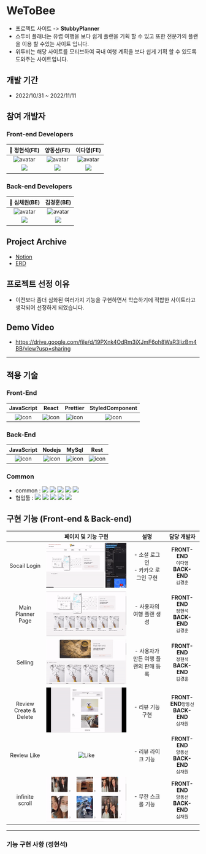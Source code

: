 # WeToBee

- 프로젝트 사이트 -> **StubbyPlanner**
- 스투비 플래너는 유렵 여행을 보다 쉽게 플랜을 기획 할 수 있고 또한 전문가의 플랜을 이용 할 수있는 사이트 입니다.
- 위투비는 해당 사이트를 모티브하여 국내 여행 계획을 보다 쉽게 기획 할 수 있도록 도와주는 사이트입니다.

## 개발 기간

- 2022/10/31 ~ 2022/11/11

## 참여 개발자

### Front-end Developers

|                                                            👑 정현석(FE)                                                             |                                                               양동선(FE)                                                                |                                                               이다영(FE)                                                                |
| :----------------------------------------------------------------------------------------------------------------------------------: | :-------------------------------------------------------------------------------------------------------------------------------------: | :-------------------------------------------------------------------------------------------------------------------------------------: |
|             <img width="95px" height="95px" src="https://avatars.githubusercontent.com/u/107871028?v=4" alt="avatar" />              |               <img width="95px" height="95px" src="https://avatars.githubusercontent.com/u/109202638?v=4" alt="avatar" />               |               <img width="95px" height="95px" src="https://avatars.githubusercontent.com/u/110576332?v=4" alt="avatar" />               |
| [<img src="https://img.shields.io/badge/GitHub-181717?style=for-the-badge&logo=GitHub&logoColor=white"/>](https://github.com/Sn-bow) | [<img src="https://img.shields.io/badge/GitHub-181717?style=for-the-badge&logo=GitHub&logoColor=white"/>](https://github.com/yangseon3) | [<img src="https://img.shields.io/badge/GitHub-181717?style=for-the-badge&logo=GitHub&logoColor=white"/>](https://github.com/daylee619) |

### Back-end Developers

|                                                               👑 심채원(BE)                                                                |                                                               김경훈(BE)                                                               |
| :----------------------------------------------------------------------------------------------------------------------------------------: | :------------------------------------------------------------------------------------------------------------------------------------: |
|                <img width="95px" height="95px" src="https://avatars.githubusercontent.com/u/114975208?v=4" alt="avatar" />                 |               <img width="95px" height="95px" src="https://avatars.githubusercontent.com/u/50650892?v=4" alt="avatar" />               |
| [<img src="https://img.shields.io/badge/GitHub-181717?style=for-the-badge&logo=GitHub&logoColor=white"/>](https://github.com/tlacodnjs667) | [<img src="https://img.shields.io/badge/GitHub-181717?style=for-the-badge&logo=GitHub&logoColor=white"/>](https://github.com/kh881122) |

## Project Archive

- [Notion](https://coordinated-roquefort-606.notion.site/38-5-JustWeDoIt-02fa09e5f9454d9e9f5e784187570a99)
- [ERD](https://dbdiagram.io/d/63521f6c4709410195ad4757)

## 프로젝트 선정 이유

- 이전보다 좀더 심화된 여러가지 기능을 구현하면서 학습하기에 적합한 사이트라고 생각되어 선정하게 되었습니다.

## Demo Video

- https://drive.google.com/file/d/19PXnk4OdRm3iXJmF6oh8WaR3IizBm4BB/view?usp=sharing

---

## 적용 기술

### Front-End

|                                             JavaScript                                             |                                                 React                                                 |                                                 Prettier                                                 |                                                                                                                StyledComponent                                                                                                                |
| :------------------------------------------------------------------------------------------------: | :---------------------------------------------------------------------------------------------------: | :------------------------------------------------------------------------------------------------------: | :-------------------------------------------------------------------------------------------------------------------------------------------------------------------------------------------------------------------------------------------: |
| <img src="https://techstack-generator.vercel.app/js-icon.svg" alt="icon" width="65" height="65" /> | <img src="https://techstack-generator.vercel.app/react-icon.svg" alt="icon" width="65" height="65" /> | <img src="https://techstack-generator.vercel.app/prettier-icon.svg" alt="icon" width="65" height="65" /> | <img src="https://res.cloudinary.com/practicaldev/image/fetch/s--ZAft79Hg--/c_imagga_scale,f_auto,fl_progressive,h_420,q_auto,w_1000/https://dev-to-uploads.s3.amazonaws.com/i/n2ur77wxawmw5bj6ojrf.png" alt="icon" width="65" height="65" /> |

### Back-End

|                                             JavaScript                                             |                                                Nodejs                                                 |                                                 MySql                                                 |                                                  Rest                                                   |
| :------------------------------------------------------------------------------------------------: | :---------------------------------------------------------------------------------------------------: | :---------------------------------------------------------------------------------------------------: | :-----------------------------------------------------------------------------------------------------: |
| <img src="https://techstack-generator.vercel.app/js-icon.svg" alt="icon" width="65" height="65" /> | <img src="https://techstack-generator.vercel.app/nginx-icon.svg" alt="icon" width="65" height="65" /> | <img src="https://techstack-generator.vercel.app/mysql-icon.svg" alt="icon" width="65" height="65" /> | <img src="https://techstack-generator.vercel.app/restapi-icon.svg" alt="icon" width="65" height="65" /> |

### Common

- common : <img src="https://img.shields.io/badge/Git-F05032?style=flat&logo=Git&logoColor=white"/> <img src="https://img.shields.io/badge/GitHub-181717?style=flat&logo=GitHub&logoColor=white"/> <img src="https://img.shields.io/badge/AWS-232F3E?style=flat&logo=AmazonAWS&logoColor=white"/> <img src="https://img.shields.io/badge/ESLint-4B32C3?style=flat&logo=AmazonAWS&logoColor=white"/> <img src="https://img.shields.io/badge/Prettier-F7B93E?style=flat&logo=prettier&logoColor=white"/>
- 협업툴 : <img src="https://img.shields.io/badge/Notion-000000?style=flat&logo=Notion&logoColor=white"/> <img src="https://img.shields.io/badge/Slack-4A154B?style=flat&logo=Slack&logoColor=white"/> <img src="https://img.shields.io/badge/Trello-0052CC?style=flat&logo=Trello&logoColor=white"/> <img src="https://img.shields.io/badge/Figma-F24E1E?style=flat&logo=Figma&logoColor=white"/> <img src="https://img.shields.io/badge/PostMan-FF6C37?style=flat&logo=PostMan&logoColor=white"/>

## 구현 기능 (Front-end & Back-end)

|                        |                  페이지 및 기능 구현                  |                   설명                   |                          담당 개발자                           |
| :--------------------: | :---------------------------------------------------: | :--------------------------------------: | :------------------------------------------------------------: |
|      Socail Login      |  ![SocialSignIn](/public/images/%08SocailLogin.gif)   | - 소셜 로그인 </br> - 카카오 로그인 구현 | **FRONT-END** </br> `이다영` </br> **BACK-END** </br> `김경훈` |
|   Main Planner Page    |    ![Create Planner](/public/images/MapCreate.gif)    |        - 사용자의 여행 플랜 생성         | **FRONT-END** </br> `정현석` </br> **BACK-END** </br> `김경훈` |
|        Selling         |      ![Sell Planner](/public/images/Selling.gif)      |  - 사용자가 만든 여행 플랜의 판매 등록   | **FRONT-END** </br> `정현석` </br> **BACK-END** </br> `김경훈` |
| Review Create & Delete |  ![Review](/public/images/ReviewCreateAndDelete.gif)  |             - 리뷰 기능 구현             |    **FRONT-END**`양동선` </br> **BACK-END** </br> `심채원`     |
|      Review Like       |           ![Like](/public/images/Like.gif)            |            - 리뷰 라이크 기능            | **FRONT-END** </br> `양동선` </br> **BACK-END** </br> `심채원` |
|    infinite scroll     | ![infinite scroll](/public/images/infinitescroll.gif) |            - 무한 스크롤 기능            | **FRONT-END** </br>`양동선` </br> **BACK-END** </br> `심채원`  |

---

### 기능 구현 사항 (정현석)
